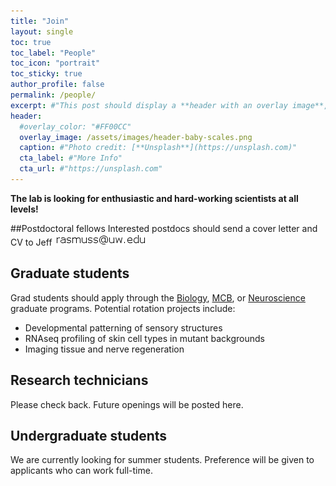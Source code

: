 ```yaml
---
title: "Join"
layout: single
toc: true
toc_label: "People"
toc_icon: "portrait"
toc_sticky: true
author_profile: false
permalink: /people/
excerpt: #"This post should display a **header with an overlay image**, if the theme supports it."
header:
  #overlay_color: "#FF00CC"
  overlay_image: /assets/images/header-baby-scales.png
  caption: #"Photo credit: [**Unsplash**](https://unsplash.com)"
  cta_label: #"More Info"
  cta_url: #"https://unsplash.com"
---
```

**The lab is looking for enthusiastic and hard-working scientists at all levels!** 

##Postdoctoral fellows
Interested postdocs should send a cover letter and CV to Jeff ![contact](/assets/images/contact.png)

## Graduate students
Grad students should apply through the [Biology](https://www.biology.washington.edu/programs/graduate), [MCB](http://mcb-seattle.edu/), or [Neuroscience](http://depts.washington.edu/neurogrd/) graduate programs. Potential rotation projects include:
* Developmental patterning of sensory structures
* RNAseq profiling of skin cell types in mutant backgrounds
* Imaging tissue and nerve regeneration 

## Research technicians
Please check back. Future openings will be posted here.

## Undergraduate students
We are currently looking for summer students. Preference will be given to applicants who can work full-time. 
